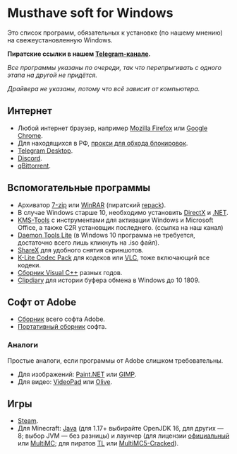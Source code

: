 # Musthave soft for Windows
Это список программ, обязательных к установке (по нашему мнению) на свежеустановленную Windows.

**Пиратские ссылки в нашем [Telegram-канале](https://t.me/musthavesoftwin).**

*Все программы указаны по очереди, так что перепрыгивать с одного этапа на другой не придётся.*

*Драйвера не указаны, потому что всё зависит от компьютера.*

## Интернет
-   Любой интернет браузер, например [Mozilla Firefox](https://www.mozilla.org/ru/firefox/browsers/) или [Google Chrome](https://www.google.com/chrome/).
-   Для находящихся в РФ, [прокси для обхода блокировок](https://antizapret.prostovpn.org/).
-   [Telegram Desktop](https://desktop.telegram.org/).
-   [Discord](https://discordapp.com/).
-   [qBittorrent](https://www.qbittorrent.org/download.php).

## Вспомогательные программы
-   Архиватор [7-zip](https://www.7-zip.org/) или [WinRAR](https://www.win-rar.com/start.html) (пиратский [repack](https://t.me/musthavesoftwin/20)).
-   В случае Windows старше 10, необходимо установить [DirectX](https://www.microsoft.com/ru-ru/Download/confirmation.aspx?id=35) и [.NET](https://support.microsoft.com/ru-ru/help/4503548/microsoft-net-framework-4-8-offline-installer-for-windows).
-   [KMS-Tools](https://teleg.run/musthavesoftwin/3) с инструментами для активации Windows и Microsoft Office, а также C2R установщик последнего. (ссылка на наш канал)
-   [Daemon Tools Lite](https://www.daemon-tools.cc/rus/products/dtLite) (в Windows 10 программа не требуется, достаточно всего лишь кликнуть на .iso файл).
-   [ShareX](https://getsharex.com/) для удобного снятия скриншотов.
-   [K-Lite Codec Pack](https://codecguide.com/download_kl.htm) для кодеков или [VLC](https://www.videolan.org/vlc/download-windows.ru.html), тоже включающий все кодеки.
-   [Сборник Visual C++](https://rutracker.org/forum/viewtopic.php?t=5697338) разных годов.
-   [Clipdiary](http://clipdiary.com/rus/) для истории буфера обмена в Windows до 10 1809.

## Софт от Adobe
-   [Сборник](https://rutracker.org/forum/viewtopic.php?t=5877121) всего софта Adobe.
-   [Портативный сборник](https://rutracker.org/forum/viewtopic.php?t=5476229) софта.

### Аналоги
Простые аналоги, если программы от Adobe слишком требовательны.
-   Для изображений: [Paint.NET](https://www.dotpdn.com/downloads/pdn.html) или [GIMP](https://www.gimp.org/downloads/).
-   Для видео: [VideoPad](https://www.nchsoftware.com/videopad/ru/index.html) или [Olive](https://www.olivevideoeditor.org/download.php).

## Игры
-   [Steam](https://store.steampowered.com/about/).
-   Для Minecraft: [Java](https://adoptopenjdk.net/) (для 1.17+ выбирайте OpenJDK 16, для других — 8; выбор JVM — без разницы) и лаунчер (для лицензии [официальный](https://www.minecraft.net/ru-ru/) или [MultiMC](https://multimc.org/); для пиратов [TL](https://tlaun.ch/exe) или [MultiMC5-Cracked](https://nightly.link/AfoninZ/MultiMC5-Cracked/workflows/main/develop)).
